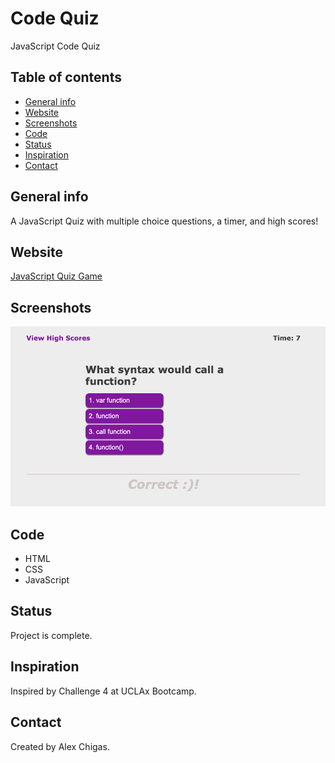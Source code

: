 # Code Quiz
JavaScript Code Quiz

## Table of contents
* [General info](#general-info)
* [Website](#webpage-URL)
* [Screenshots](#screenshots)
* [Code](#Code)
* [Status](#status)
* [Inspiration](#inspiration)
* [Contact](#contact)

## General info
A JavaScript Quiz with multiple choice questions, a timer, and high scores!

## Website
[JavaScript Quiz Game](https://achigas.github.io/CodeQuiz-Challenge4/)

## Screenshots
![Question Screenshot](./assets/images/QuizGame.png)

## Code 
* HTML
* CSS
* JavaScript

## Status
Project is complete.

## Inspiration
Inspired by Challenge 4 at UCLAx Bootcamp. 

## Contact
Created by Alex Chigas.